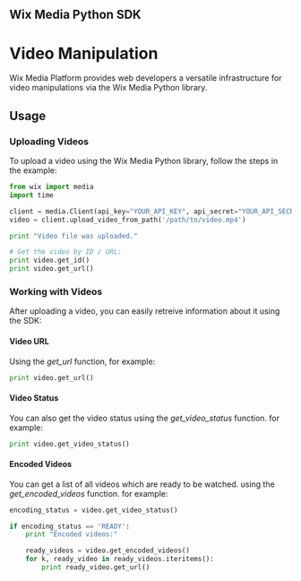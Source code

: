 Wix Media Python SDK
--------------------
Video Manipulation
==================
Wix Media Platform provides web developers a versatile infrastructure for video manipulations via the Wix Media Python library.

## Usage ##

### Uploading Videos ###

To upload a video using the Wix Media Python library, follow the steps in the example:

```python
from wix import media
import time

client = media.Client(api_key="YOUR_API_KEY", api_secret="YOUR_API_SECRET")
video = client.upload_video_from_path('/path/to/video.mp4')

print "Video file was uploaded."

# Get the video by ID / URL:
print video.get_id()
print video.get_url() 
```
### Working with Videos ###

After uploading a video, you can easily retreive information about it using the SDK:

#### Video URL ####

Using the *get_url* function, for example:

```python
print video.get_url()
```

#### Video Status  ####

You can also get the video status using the *get_video_status* function. for example:

```python
print video.get_video_status()
```

#### Encoded Videos ####

You can get a list of all videos which are ready to be watched. using the *get_encoded_videos* function. for example:

```python
encoding_status = video.get_video_status()

if encoding_status == 'READY':
    print "Encoded videos:"

    ready_videos = video.get_encoded_videos()
    for k, ready_video in ready_videos.iteritems():
        print ready_video.get_url()
```
